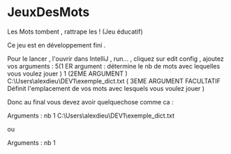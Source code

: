 # JeuxDesMots
Les Mots tombent , rattrape les ! (Jeu éducatif)

Ce jeu est en développement fini .

Pour le lancer , l'ouvrir dans IntelliJ , run... , cliquez sur edit config , ajoutez vos arguments : 5(1 ER argument : détermine le nb de mots avec lequelles vous voulez jouer ) 1 (2EME ARGUMENT ) 
C:\Users\alexdieu\DEV1\exemple_dict.txt ( 3EME ARGUMENT FACULTATIF Définit l'emplacement de vos mots avec lesquels vous voulez jouer )

Donc au final vous devez avoir quelquechose comme ca :

Arguments : nb 1 C:\Users\alexdieu\DEV1\exemple_dict.txt

ou 

Arguments : nb 1 
